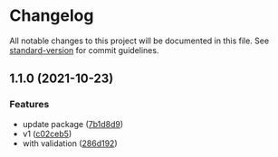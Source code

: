 # Changelog

All notable changes to this project will be documented in this file. See [standard-version](https://github.com/conventional-changelog/standard-version) for commit guidelines.

## 1.1.0 (2021-10-23)


### Features

* update package ([7b1d8d9](https://github.com/newdash/wasm-native-template/commit/7b1d8d9a07b27f4259f0d1fdd4f8881b60804436))
* v1 ([c02ceb5](https://github.com/newdash/wasm-native-template/commit/c02ceb5a484a2b73b72279cc903ce2641357001d))
* with validation ([286d192](https://github.com/newdash/wasm-native-template/commit/286d19280b3aa2a36e7bb6bf15d201772dc4700b))
